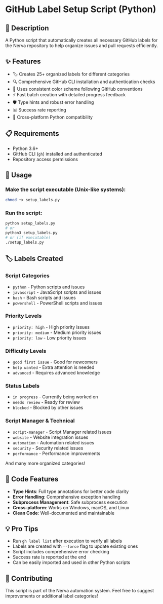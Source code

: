# GitHub Label Setup Script (Python)

## 📝 Description

A Python script that automatically creates all necessary GitHub labels for the Nerva repository to help organize issues and pull requests efficiently.

## ✨ Features

- 🏷️ Creates 25+ organized labels for different categories
- 🔍 Comprehensive GitHub CLI installation and authentication checks
- 🎨 Uses consistent color scheme following GitHub conventions
- ⚡ Fast batch creation with detailed progress feedback
- 🛡️ Type hints and robust error handling
- 📊 Success rate reporting
- 🐍 Cross-platform Python compatibility

## 📋 Requirements

- Python 3.6+
- GitHub CLI (`gh`) installed and authenticated
- Repository access permissions

## 🚀 Usage

### Make the script executable (Unix-like systems):
```bash
chmod +x setup_labels.py
```

### Run the script:
```bash
python setup_labels.py
# or
python3 setup_labels.py
# or (if executable)
./setup_labels.py
```

## 🏷️ Labels Created

### Script Categories
- `python` - Python scripts and issues
- `javascript` - JavaScript scripts and issues  
- `bash` - Bash scripts and issues
- `powershell` - PowerShell scripts and issues

### Priority Levels
- `priority: high` - High priority issues
- `priority: medium` - Medium priority issues
- `priority: low` - Low priority issues

### Difficulty Levels
- `good first issue` - Good for newcomers
- `help wanted` - Extra attention is needed
- `advanced` - Requires advanced knowledge

### Status Labels
- `in progress` - Currently being worked on
- `needs review` - Ready for review
- `blocked` - Blocked by other issues

### Script Manager & Technical
- `script-manager` - Script Manager related issues
- `website` - Website integration issues
- `automation` - Automation related issues
- `security` - Security related issues
- `performance` - Performance improvements

And many more organized categories!

## 🔧 Code Features

- **Type Hints**: Full type annotations for better code clarity
- **Error Handling**: Comprehensive exception handling
- **Subprocess Management**: Safe subprocess execution
- **Cross-platform**: Works on Windows, macOS, and Linux
- **Clean Code**: Well-documented and maintainable

## 💡 Pro Tips

- Run `gh label list` after execution to verify all labels
- Labels are created with `--force` flag to update existing ones
- Script includes comprehensive error checking
- Success rate is reported at the end
- Can be easily imported and used in other Python scripts

## 🤝 Contributing

This script is part of the Nerva automation system. Feel free to suggest improvements or additional label categories!
